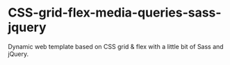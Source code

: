 # CSS-grid-flex-media-queries-sass-jquery
Dynamic web template based on CSS grid &amp; flex with a little bit of Sass and jQuery. 
